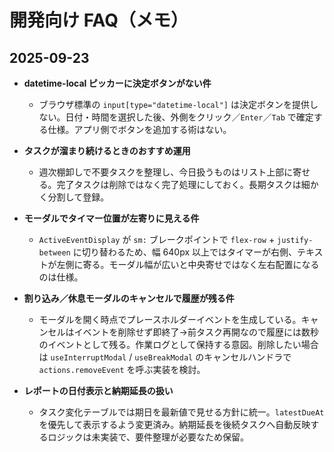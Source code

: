# 開発向け FAQ（メモ）

## 2025-09-23

- **datetime-local ピッカーに決定ボタンがない件**
  - ブラウザ標準の `input[type="datetime-local"]` は決定ボタンを提供しない。日付・時間を選択した後、外側をクリック／`Enter`／`Tab` で確定する仕様。アプリ側でボタンを追加する術はない。

- **タスクが溜まり続けるときのおすすめ運用**
  - 週次棚卸しで不要タスクを整理し、今日扱うものはリスト上部に寄せる。完了タスクは削除ではなく完了処理にしておく。長期タスクは細かく分割して登録。

- **モーダルでタイマー位置が左寄りに見える件**
  - `ActiveEventDisplay` が `sm:` ブレークポイントで `flex-row` + `justify-between` に切り替わるため、幅 640px 以上ではタイマーが右側、テキストが左側に寄る。モーダル幅が広いと中央寄せではなく左右配置になるのは仕様。

- **割り込み／休息モーダルのキャンセルで履歴が残る件**
  - モーダルを開く時点でプレースホルダーイベントを生成している。キャンセルはイベントを削除せず即終了→前タスク再開なので履歴には数秒のイベントとして残る。作業ログとして保持する意図。削除したい場合は `useInterruptModal` / `useBreakModal` のキャンセルハンドラで `actions.removeEvent` を呼ぶ実装を検討。

- **レポートの日付表示と納期延長の扱い**
  - タスク変化テーブルでは期日を最新値で見せる方針に統一。`latestDueAt` を優先して表示するよう変更済み。納期延長を後続タスクへ自動反映するロジックは未実装で、要件整理が必要なため保留。

